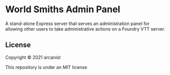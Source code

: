 # World Smiths Admin Panel

A stand-alone Express server that serves an administration panel for allowing other users to take administrative actions on a Foundry VTT server.

## License

Copyright © 2021 arcanist

This repository is under an MIT license
